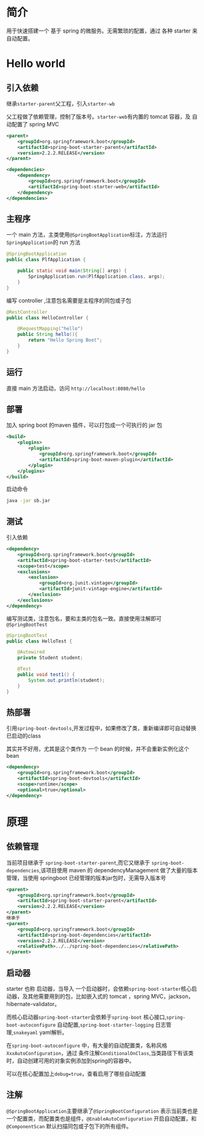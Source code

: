 # 简介

用于快速搭建一个 基于 spring 的微服务。无需繁琐的配置，通过 各种 starter 来自动配置。

# Hello world

## 引入依赖

继承`starter-parent`父工程，引入`starter-wb`

父工程做了依赖管理，控制了版本号。`starter-web`有内置的 tomcat 容器，及 自动配置了 spring MVC

```xml
<parent>
    <groupId>org.springframework.boot</groupId>
    <artifactId>spring-boot-starter-parent</artifactId>
    <version>2.2.2.RELEASE</version>
</parent>

<dependencies>
    <dependency>
        <groupId>org.springframework.boot</groupId>
        <artifactId>spring-boot-starter-web</artifactId>
    </dependency>
</dependencies>
```

## 主程序

一个 main 方法，主类使用`@SpringBootApplication`标注，方法运行`SpringApplication`的 run 方法

```java
@SpringBootApplication
public class PlfApplication {

    public static void main(String[] args) {
        SpringApplication.run(PlfApplication.class, args);
    }
}
```

编写 controller ,注意包名需要是主程序的同包或子包

```java
@RestController
public class HelloController {

    @RequestMapping("hello")
    public String hello(){
        return "Hello Spring Boot";
    }
}
```

## 运行

直接 main 方法启动，访问 `http://localhost:8080/hello `

## 部署

加入 spring boot 的maven 插件，可以打包成一个可执行的 jar 包

```xml
<build>
    <plugins>
        <plugin>
            <groupId>org.springframework.boot</groupId>
            <artifactId>spring-boot-maven-plugin</artifactId>
        </plugin>
    </plugins>
</build>
```

启动命令

```bash
java -jar sb.jar
```

## 测试

引入依赖

```xml
<dependency>
    <groupId>org.springframework.boot</groupId>
    <artifactId>spring-boot-starter-test</artifactId>
    <scope>test</scope>
    <exclusions>
        <exclusion>
            <groupId>org.junit.vintage</groupId>
            <artifactId>junit-vintage-engine</artifactId>
        </exclusion>
    </exclusions>
</dependency>
```

编写测试类，注意包名，要和主类的包名一致。直接使用注解即可`@SpringBootTest`

```java
@SpringBootTest
public class HelloTest {

    @Autowired
    private Student student;

    @Test
    public void test1() {
        System.out.println(student);
    }
}
```

## 热部署

引用`spring-boot-devtools`,开发过程中，如果修改了类，重新编译即可自动替换已启动的class

其实并不好用，尤其是这个类作为 一个 bean 的时候，并不会重新实例化这个bean

```xml
<dependency>
    <groupId>org.springframework.boot</groupId>
    <artifactId>spring-boot-devtools</artifactId>
    <scope>runtime</scope>
    <optional>true</optional>
</dependency>
```



# 原理

## 依赖管理

当前项目继承于 `spring-boot-starter-parent`,而它又继承于 `spring-boot-dependencies`,该项目使用 maven 的 dependencyManagement 做了大量的版本管理，当使用 springboot 已经管理的版本jar包时，无需导入版本号

```xml
<parent>
    <groupId>org.springframework.boot</groupId>
    <artifactId>spring-boot-starter-parent</artifactId>
    <version>2.2.2.RELEASE</version>
</parent>
继承于
<parent>
    <groupId>org.springframework.boot</groupId>
    <artifactId>spring-boot-dependencies</artifactId>
    <version>2.2.2.RELEASE</version>
    <relativePath>../../spring-boot-dependencies</relativePath>
</parent>
```

## 启动器

starter 也称 启动器，当导入 一个启动器时，会依赖`spring-boot-starter`核心启动器，及其他需要用到的包，比如嵌入式的 tomcat ，spring MVC，jackson，hibernate-validator。

而核心启动器`spring-boot-starter`会依赖于`spring-boot` 核心接口,`spring-boot-autoconfigure` 自动配置,`spring-boot-starter-logging` 日志管理,`snakeyaml` yaml解析。

在`spring-boot-autoconfigure`  中，有大量的自动配置类，名称风格`XxxAutoConfiguration`，通过 条件注解`ConditionalOnClass`,当类路径下有该类时，自动创建可用的对象实例添加到spring的容器中。

可以在核心配置加上`debug=true`，查看启用了哪些自动配置

## 注解

`@SpringBootApplication`主要继承了`@SpringBootConfiguration` 表示当前类也是一个配置类，而配置类也是组件，`@EnableAutoConfiguration` 开启自动配置，和`@ComponentScan` 默认扫描同包或子包下的所有组件。